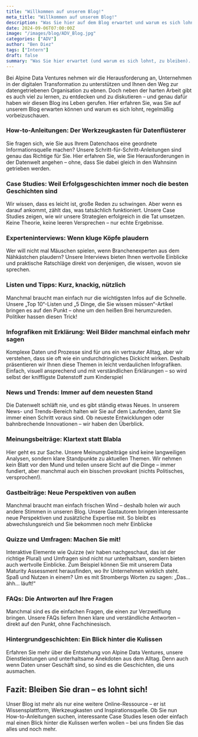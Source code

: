 ```yaml
---
title: "Willkommen auf unserem Blog!"
meta_title: "Willkommen auf unserem Blog!"
description: "Was Sie hier auf dem Blog erwartet und warum es sich lohnt, zu bleiben! "
date: 2024-09-06T07:00:00Z
image: "/images/blog/ADV_Blog.jpg"
categories: ["ADV"]
author: "Ben Diez"
tags: ["Intern"]
draft: false
summary: "Was Sie hier erwartet (und warum es sich lohnt, zu bleiben). Der erste Blog-Artikel gibt eine Einführung in das was Sie hier zukünftig lesen können. Spoiler: es geht um Daten..."
---
```


Bei Alpine Data Ventures nehmen wir die Herausforderung an, Unternehmen in der digitalen Transformation zu unterstützen und Ihnen den Weg zur datengetriebenen Organisation zu ebnen. Doch neben der harten Arbeit gibt es auch viel zu lernen, zu entdecken und zu diskutieren – und genau dafür haben wir diesen Blog ins Leben gerufen. Hier erfahren Sie, was Sie auf unserem Blog erwarten können und warum es sich lohnt, regelmäßig vorbeizuschauen. 

### How-to-Anleitungen: Der Werkzeugkasten für Datenflüsterer 

Sie fragen sich, wie Sie aus Ihrem Datenchaos eine geordnete Informationsquelle machen? Unsere Schritt-für-Schritt-Anleitungen sind genau das Richtige für Sie. Hier erfahren Sie, wie Sie Herausforderungen in der Datenwelt angehen – ohne, dass Sie dabei gleich in den Wahnsinn getrieben werden.

### Case Studies: Weil Erfolgsgeschichten immer noch die besten Geschichten sind 

Wir wissen, dass es leicht ist, große Reden zu schwingen. Aber wenn es darauf ankommt, zählt das, was tatsächlich funktioniert. Unsere Case Studies zeigen, wie wir unsere Strategien erfolgreich in die Tat umsetzen. Keine Theorie, keine leeren Versprechen – nur echte Ergebnisse.

### Experteninterviews: Wenn kluge Köpfe plaudern 
Wer will nicht mal Mäuschen spielen, wenn Branchenexperten aus dem Nähkästchen plaudern? Unsere Interviews bieten Ihnen wertvolle Einblicke und praktische Ratschläge direkt von denjenigen, die wissen, wovon sie sprechen.

### Listen und Tipps: Kurz, knackig, nützlich
Manchmal braucht man einfach nur die wichtigsten Infos auf die Schnelle. Unsere „Top 10“-Listen und „5 Dinge, die Sie wissen müssen“-Artikel bringen es auf den Punkt – ohne um den heißen Brei herumzureden. Politiker hassen diesen Trick!

### Infografiken mit Erklärung: Weil Bilder manchmal einfach mehr sagen
Komplexe Daten und Prozesse sind für uns ein vertrauter Alltag, aber wir verstehen, dass sie oft wie ein undurchdringliches Dickicht wirken. Deshalb präsentieren wir Ihnen diese Themen in leicht verdaulichen Infografiken. Einfach, visuell ansprechend und mit verständlichen Erklärungen – so wird selbst der kniffligste Datenstoff zum Kinderspiel

### News und Trends: Immer auf dem neuesten Stand
Die Datenwelt schläft nie, und es gibt ständig etwas Neues. In unserem News- und Trends-Bereich halten wir Sie auf dem Laufenden, damit Sie immer einen Schritt voraus sind. Ob neueste Entwicklungen oder bahnbrechende Innovationen – wir haben den Überblick.

### Meinungsbeiträge: Klartext statt Blabla
Hier geht es zur Sache. Unsere Meinungsbeiträge sind keine langweiligen Analysen, sondern klare Standpunkte zu aktuellen Themen. Wir nehmen kein Blatt vor den Mund und teilen unsere Sicht auf die Dinge – immer fundiert, aber manchmal auch ein bisschen provokant (nichts Politisches, versprochen!).

### Gastbeiträge: Neue Perspektiven von außen
Manchmal braucht man einfach frischen Wind – deshalb holen wir auch andere Stimmen in unseren Blog. Unsere Gastautoren bringen interessante neue Perspektiven und zusätzliche Expertise mit. So bleibt es abwechslungsreich und Sie bekommen noch mehr Einblicke

### Quizze und Umfragen: Machen Sie mit!
Interaktive Elemente wie Quizze (wir haben nachgeschaut, das ist der richtige Plural) und Umfragen sind nicht nur unterhaltsam, sondern bieten auch wertvolle Einblicke. Zum Beispiel können Sie mit unserem Data Maturity Assessment herausfinden, wo Ihr Unternehmen wirklich steht. Spaß und Nutzen in einem? Um es mit Strombergs Worten zu sagen: „Das… ähh… läuft!“

### FAQs: Die Antworten auf Ihre Fragen
Manchmal sind es die einfachen Fragen, die einen zur Verzweiflung bringen. Unsere FAQs liefern Ihnen klare und verständliche Antworten – direkt auf den Punkt, ohne Fachchinesisch.

### Hintergrundgeschichten: Ein Blick hinter die Kulissen
Erfahren Sie mehr über die Entstehung von Alpine Data Ventures, unsere Dienstleistungen und unterhaltsame Anekdoten aus dem Alltag. Denn auch wenn Daten unser Geschäft sind, so sind es die Geschichten, die uns ausmachen. 

## Fazit: Bleiben Sie dran – es lohnt sich!
Unser Blog ist mehr als nur eine weitere Online-Ressource – er ist Wissensplattform, Werkzeugkasten und Inspirationsquelle. Ob Sie nun How-to-Anleitungen suchen, interessante Case Studies lesen oder einfach mal einen Blick hinter die Kulissen werfen wollen – bei uns finden Sie das alles und noch mehr.
